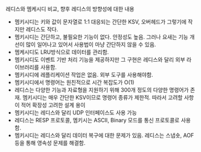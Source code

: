 레디스와 멤케시디 비교, 향후 레디스의 방향성에 대한 내용

- 멤키시디는 키와 값이 문자열로 1:1 대응되는 간단한 KSV, 오버헤드가 그렇기에 작지만 레디스도 작다.
- 멤키시디는 간단하고, 불필요한 기능이 없다. 안정성도 높음. 그러나 요새는 기능 개선이 많이 일어나고 있어서 사용법이 마냥 간단하지 않을 수 있음.
- 멤케시디도 LRU방식으로 데이터를 관리함. 
- 멤키시디도 이벤트 기반 처리 기능을 제공하지만 그 구현은 레디스와 달리 외부 라이브러리를 사용함.
- 멤키시디에 레플리케이션 작업은 없음. 외부 도구를 사용해야함.
- 멤키시디에서 명령어는 원친적으로 시간 복잡도가 O(1)
- 레디스는 다양한 기능과 자료형을 지원하기 위해 300개 정도의 다양한 명령어가 존재. 멤키시디는 매우 간단한 KSV이므로 명령어 종류가 제한적. 따라서 고려할 사항이 적어 확장성 고려한 설계 용이
- 멤키시디는 레디스와 달리 UDP 인터페이스도 사용 가능
- 레디스는 RESP 프로토콜, 멤키시는 ASCII, Binary 모드를 통신 프로토콜로 사용함. 
- 멤키시디는 레디스와 달리 데이터 복구에 대한 문제가 있음. 레디스는 스냅숏, AOF등을 통해 영속성 문제를 해결함.